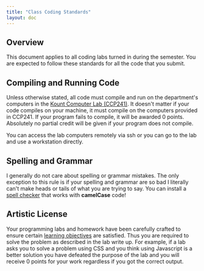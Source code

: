```yaml
---
title: "Class Coding Standards"
layout: doc
---
```


## Overview

This document applies to all coding labs turned in during the semester. You are expected to follow
these standards for all the code that you submit.

## Compiling and Running Code

Unless otherwise stated, all code must compile and run on the department's computers in the [Kount
Computer Lab (CCP241)](https://cs481.boisestate.edu/ccp-tour/index.html). It doesn't matter if your
code compiles on your machine, it must compile on the computers provided in CCP241. If your program
fails to compile, it will be awarded 0 points. Absolutely no partial credit will be given if your
program does not compile.

You can access the lab computers remotely via ssh or you can go to the lab and use a workstation
directly.

## Spelling and Grammar

I generally do not care about spelling or grammar mistakes. The only exception to this rule is if
your spelling and grammar are so bad I literally can't make heads or tails of what you are trying to
say. You can install a [spell
checker](https://marketplace.visualstudio.com/items?itemName=streetsidesoftware.code-spell-checker)
that works with **camelCase** code!

## Artistic License

Your programming labs and homework have been carefully crafted to ensure certain [learning
objectives]({{site.data.semester-info.learning-objectives}}) are satisfied. Thus you are required to
solve the problem as described in the lab write up. For example, if a lab asks you to solve a
problem using CSS and you think using Javascript is a better solution you have defeated the
purpose of the lab and you will receive 0 points for your work regardless if you got the correct
output.
